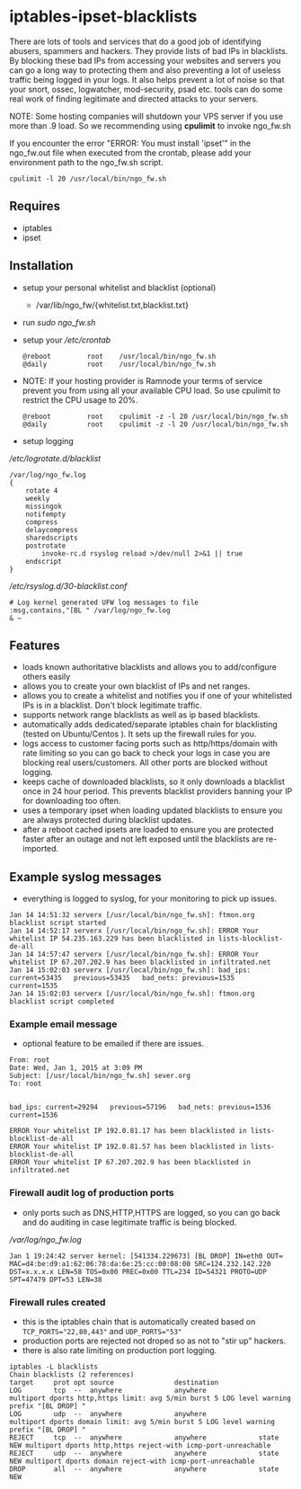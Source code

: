 iptables-ipset-blacklists
=========================

There are lots of tools and services that do a good job of identifying abusers, spammers and
hackers. They provide lists of bad IPs in blacklists. By blocking these bad IPs from
accessing your websites and servers you can go a long way to protecting them and also
preventing a lot of useless traffic being logged in your logs. It also helps prevent
a lot of noise so that your snort, ossec, logwatcher, mod-security, psad etc. tools can
do some real work of finding legitimate and directed attacks to your servers.

NOTE: Some hosting companies will shutdown your VPS server if you use more than .9 load.
So we recommending using **cpulimit** to invoke ngo_fw.sh

If you encounter the error "ERROR: You must install 'ipset'" in the ngo_fw.out file when
executed from the crontab, please add your environment path to the ngo_fw.sh script.


`cpulimit -l 20 /usr/local/bin/ngo_fw.sh`

## Requires

 - iptables
 - ipset

## Installation

- setup your personal whitelist and blacklist (optional)
    -  /var/lib/ngo_fw/{whitelist.txt,blacklist.txt}
- run _sudo ngo_fw.sh_  
- setup your _/etc/crontab_

    ~~~
    @reboot         root    /usr/local/bin/ngo_fw.sh
    @daily          root    /usr/local/bin/ngo_fw.sh
    ~~~

- NOTE: If your hosting provider is Ramnode your terms of service prevent you from using all
your available CPU load.  So use cpulimit to restrict the CPU usage to 20%.
    ~~~
    @reboot         root    cpulimit -z -l 20 /usr/local/bin/ngo_fw.sh
    @daily          root    cpulimit -z -l 20 /usr/local/bin/ngo_fw.sh
    ~~~

- setup logging

_/etc/logrotate.d/blacklist_
~~~
/var/log/ngo_fw.log
{
    rotate 4
    weekly
    missingok
    notifempty
    compress
    delaycompress
    sharedscripts
    postrotate
        invoke-rc.d rsyslog reload >/dev/null 2>&1 || true
    endscript
}
~~~

_/etc/rsyslog.d/30-blacklist.conf_
~~~
# Log kernel generated UFW log messages to file
:msg,contains,"[BL " /var/log/ngo_fw.log
& ~
~~~

## Features

- loads known authoritative blacklists and allows you to add/configure others easily
- allows you to create your own blacklist of IPs and net ranges.
- allows you to create a whitelist and notifies you if one of your whitelisted IPs
is in a blacklist. Don't block legitimate traffic.
- supports network range blacklists as well as ip based blacklists.
- automatically adds dedicated/separate iptables chain for blacklisting (tested on Ubuntu/Centos ).
It sets up the firewall rules for you.
- logs access to customer facing ports such as http/https/domain with rate limiting so you can
go back to check your logs in case you are blocking real users/customers. All other
ports are blocked without logging.
- keeps cache of downloaded blacklists, so it only downloads a blacklist once in 24 hour period.
This prevents blacklist providers banning your IP for downloading too often.
- uses a temporary ipset when loading updated blacklists to ensure you are always protected
during blacklist updates.
- after a reboot cached ipsets are loaded to ensure you are protected faster after an outage and not left exposed until the blacklists are re-imported.

## Example syslog messages

- everything is logged to syslog, for your monitoring to pick up issues.

~~~
Jan 14 14:51:32 serverx [/usr/local/bin/ngo_fw.sh]: ftmon.org blacklist script started
Jan 14 14:52:17 serverx [/usr/local/bin/ngo_fw.sh]: ERROR Your whitelist IP 54.235.163.229 has been blacklisted in lists-blocklist-de-all
Jan 14 14:57:47 serverx [/usr/local/bin/ngo_fw.sh]: ERROR Your whitelist IP 67.207.202.9 has been blacklisted in infiltrated.net
Jan 14 15:02:03 serverx [/usr/local/bin/ngo_fw.sh]: bad_ips: current=53435   previous=53435   bad_nets: previous=1535   current=1535
Jan 14 15:02:03 serverx [/usr/local/bin/ngo_fw.sh]: ftmon.org blacklist script completed
~~~

### Example email message

- optional feature to be emailed if there are issues.

~~~
From: root
Date: Wed, Jan 1, 2015 at 3:09 PM
Subject: [/usr/local/bin/ngo_fw.sh] sever.org
To: root


bad_ips: current=29294   previous=57196   bad_nets: previous=1536   current=1536

ERROR Your whitelist IP 192.0.81.17 has been blacklisted in lists-blocklist-de-all
ERROR Your whitelist IP 192.0.81.57 has been blacklisted in lists-blocklist-de-all
ERROR Your whitelist IP 67.207.202.9 has been blacklisted in infiltrated.net
~~~


### Firewall audit log of production ports

- only ports such as DNS,HTTP,HTTPS are logged, so you can
go back and do auditing in case legitimate traffic is being blocked.

_/var/log/ngo_fw.log_
~~~
Jan 1 19:24:42 server kernel: [541334.229673] [BL DROP] IN=eth0 OUT= MAC=d4:be:d9:a1:62:06:78:da:6e:25:cc:00:08:00 SRC=124.232.142.220 DST=x.x.x.x LEN=58 TOS=0x00 PREC=0x00 TTL=234 ID=54321 PROTO=UDP SPT=47479 DPT=53 LEN=38
~~~

### Firewall rules created

- this is the iptables chain that is automatically created based on `TCP_PORTS="22,80,443"`
and `UDP_PORTS="53"`
- production ports are rejected not droped so as not to "stir up" hackers.
- there is also rate limiting on production port logging.


~~~
iptables -L blacklists
Chain blacklists (2 references)
target     prot opt source               destination
LOG        tcp  --  anywhere             anywhere             multiport dports http,https limit: avg 5/min burst 5 LOG level warning prefix "[BL DROP] "
LOG        udp  --  anywhere             anywhere             multiport dports domain limit: avg 5/min burst 5 LOG level warning prefix "[BL DROP] "
REJECT     tcp  --  anywhere             anywhere             state NEW multiport dports http,https reject-with icmp-port-unreachable
REJECT     udp  --  anywhere             anywhere             state NEW multiport dports domain reject-with icmp-port-unreachable
DROP       all  --  anywhere             anywhere             state NEW

~~~


